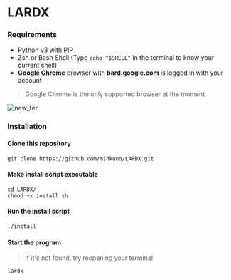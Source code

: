 # LARDX

### Requirements
- Python v3 with PIP
- Zsh or Bash Shell (Type `echo "$SHELL"` in the terminal to know your current shell)
- **Google Chrome** browser with **bard.google.com** is logged in with your account 
> Google Chrome is the only supported browser at the moment


![new_ter](https://github.com/pj8912/terminal_chat/assets/59218902/cc16ea22-a926-4d18-991c-c8695fad2845)

### Installation

#### Clone this repository
```
git clone https://github.com/mihkuno/LARDX.git
```

#### Make install script executable
```
cd LARDX/
chmod +x install.sh
```

#### Run the install script
```
./install
```

#### Start the program
> If it's not found, try reopening your terminal
```
lardx
```
